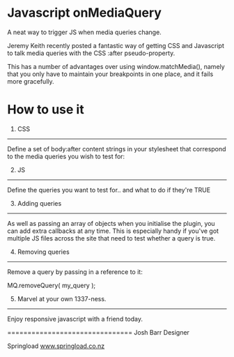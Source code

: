 Javascript onMediaQuery
===============================

A neat way to trigger JS when media queries change.

Jeremy Keith recently posted a fantastic way of getting
CSS and Javascript to talk media queries with the CSS :after pseudo-property.

This has a number of advantages over using window.matchMedia(), namely that
you only have to maintain your breakpoints in one place, and it fails more
gracefully.


How to use it
===============================

1. CSS
-------------------------------
Define a set of body:after content strings in your stylesheet
that correspond to the media queries you wish to test for:

<style>

body:after {
	content: 'mobile';
	display: none;
}

@media screen and (min-width: 35em) {
	body:after {
		content: 'skinny'
	}
}

@media screen and (min-width: 56em) {
	body:after {
		content: 'wide-screen'
	}
}

</style>


2. JS
-------------------------------
Define the queries you want to test for.. and what to do if they're TRUE

<script type="text/javascript" src="js/onmediaquery.min.js"></script>
<script>

var queries = [
	{
		context: 'mobile',
		callback: function() {
			console.log('Mobile callback. Maybe hook up some tel: numbers?');
			// Your mobile specific logic can go here. 
		}
	},
	{
		context: 'skinny',
		callback: function() {
			console.log('skinny callback! Swap the class on the body element.');
			// Your tablet specific logic can go here.
		}
	},
	{
		context: 'wide-screen',
		callback: function() {
			console.log('wide-screen callback woohoo! Load some heavy desktop JS badddness.');
			// your desktop specific logic can go here.
		}
	}
];
// Go!
MQ.init(queries);

</script>


3. Adding queries
-------------------------------
As well as passing an array of objects when you initialise the
plugin, you can add extra callbacks at any time. This is especially
handy if you've got multiple JS files across the site that need to
test whether a query is true.

<script>

var my_query = MQ.addQuery({
	context: 'skinny', 
	callback: function() { 
		console.log( 'second skinny callback!' )
	}
});

</script>


4. Removing queries
-------------------------------
Remove a query by passing in a reference to it:

MQ.removeQuery( my_query );



5. Marvel at your own 1337-ness.
-------------------------------
Enjoy responsive javascript with a friend today.



===============================
Josh Barr
Designer

Springload
www.springload.co.nz


